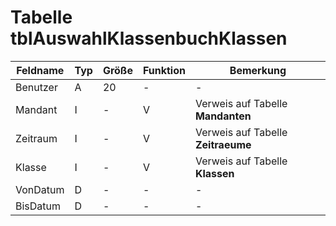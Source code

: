 #  Tabelle tblAuswahlKlassenbuchKlassen


| Feldname | Typ | Größe | Funktion | Bemerkung                          |
|----------|-----|-------|----------|------------------------------------|
| Benutzer | A   | 20    | -        | -                                  |
| Mandant  | I   | -     | V        | Verweis auf Tabelle **Mandanten**  |
| Zeitraum | I   | -     | V        | Verweis auf Tabelle **Zeitraeume** |
| Klasse   | I   | -     | V        | Verweis auf Tabelle **Klassen**    |
| VonDatum | D   | -     | -        | -                                  |
| BisDatum | D   | -     | -        | -                                  |


